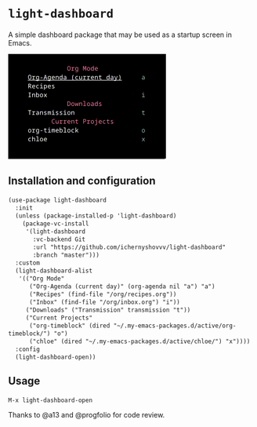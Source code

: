 # `light-dashboard`

A simple dashboard package that may be used as a startup screen in Emacs.

![Demo](demo.gif)

## Installation and configuration

``` elisp
(use-package light-dashboard
  :init
  (unless (package-installed-p 'light-dashboard)
    (package-vc-install
     '(light-dashboard
       :vc-backend Git
       :url "https://github.com/ichernyshovvv/light-dashboard"
       :branch "master")))
  :custom
  (light-dashboard-alist
   '(("Org Mode"
      ("Org-Agenda (current day)" (org-agenda nil "a") "a")
      ("Recipes" (find-file "/org/recipes.org"))
      ("Inbox" (find-file "/org/inbox.org") "i"))
     ("Downloads" ("Transmission" transmission "t"))
     ("Current Projects"
      ("org-timeblock" (dired "~/.my-emacs-packages.d/active/org-timeblock/") "o")
      ("chloe" (dired "~/.my-emacs-packages.d/active/chloe/") "x"))))
  :config
  (light-dashboard-open))
```

## Usage

``` 
M-x light-dashboard-open
```

Thanks to @a13 and @progfolio for code review.
